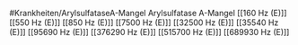#Krankheiten/ArylsulfataseA-Mangel
Arylsulfatase A-Mangel
[[160 Hz (E)]]
[[550 Hz (E)]]
[[850 Hz (E)]]
[[7500 Hz (E)]]
[[32500 Hz (E)]]
[[35540 Hz (E)]]
[[95690 Hz (E)]]
[[376290 Hz (E)]]
[[515700 Hz (E)]]
[[689930 Hz (E)]]